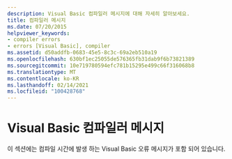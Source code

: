 ```yaml
---
description: Visual Basic 컴파일러 메시지에 대해 자세히 알아보세요.
title: 컴파일러 메시지
ms.date: 07/20/2015
helpviewer_keywords:
- compiler errors
- errors [Visual Basic], compiler
ms.assetid: d50addfb-0683-45e5-8c3c-69a2eb510a19
ms.openlocfilehash: 630bf1ec25055de576365fb31dab9f6b73821389
ms.sourcegitcommit: 10e719780594efc781b15295e499c66f316068b8
ms.translationtype: MT
ms.contentlocale: ko-KR
ms.lasthandoff: 02/14/2021
ms.locfileid: "100428768"
---
```

# <a name="visual-basic-compiler-messages"></a>Visual Basic 컴파일러 메시지

이 섹션에는 컴파일 시간에 발생 하는 Visual Basic 오류 메시지가 포함 되어 있습니다.
